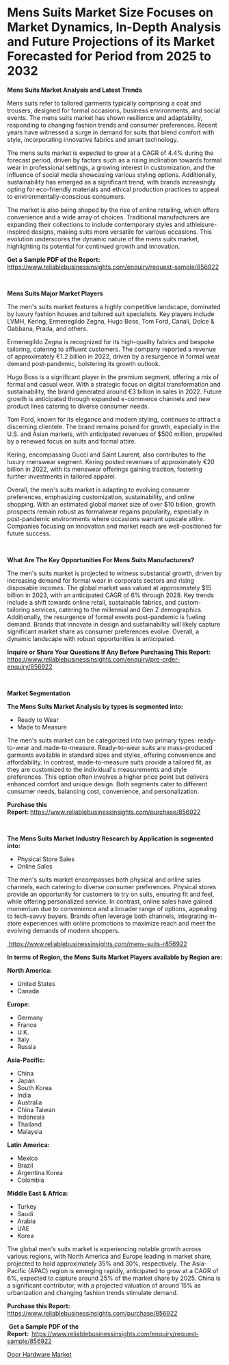 <p><h1>Mens Suits Market Size Focuses on Market Dynamics, In-Depth Analysis and Future Projections of its Market Forecasted for Period from 2025 to 2032</h1></p><p><strong>Mens Suits Market Analysis and Latest Trends</strong></p>
<p><p>Mens suits refer to tailored garments typically comprising a coat and trousers, designed for formal occasions, business environments, and social events. The mens suits market has shown resilience and adaptability, responding to changing fashion trends and consumer preferences. Recent years have witnessed a surge in demand for suits that blend comfort with style, incorporating innovative fabrics and smart technology.</p><p>The mens suits market is expected to grow at a CAGR of 4.4% during the forecast period, driven by factors such as a rising inclination towards formal wear in professional settings, a growing interest in customization, and the influence of social media showcasing various styling options. Additionally, sustainability has emerged as a significant trend, with brands increasingly opting for eco-friendly materials and ethical production practices to appeal to environmentally-conscious consumers.</p><p>The market is also being shaped by the rise of online retailing, which offers convenience and a wide array of choices. Traditional manufacturers are expanding their collections to include contemporary styles and athleisure-inspired designs, making suits more versatile for various occasions. This evolution underscores the dynamic nature of the mens suits market, highlighting its potential for continued growth and innovation.</p></p>
<p><strong>Get a Sample PDF of the Report:&nbsp;</strong> <a href="https://www.reliablebusinessinsights.com/enquiry/request-sample/856922?utm_campaign=2446&utm_medium=2&utm_source=Github&utm_content=ia&utm_term=04042025&utm_id=mens-suits">https://www.reliablebusinessinsights.com/enquiry/request-sample/856922</a></p>
<p>&nbsp;</p>
<p><strong>Mens Suits Major Market Players</strong></p>
<p><p>The men's suits market features a highly competitive landscape, dominated by luxury fashion houses and tailored suit specialists. Key players include LVMH, Kering, Ermenegildo Zegna, Hugo Boss, Tom Ford, Canali, Dolce & Gabbana, Prada, and others.</p><p>Ermenegildo Zegna is recognized for its high-quality fabrics and bespoke tailoring, catering to affluent customers. The company reported a revenue of approximately €1.2 billion in 2022, driven by a resurgence in formal wear demand post-pandemic, bolstering its growth outlook.</p><p>Hugo Boss is a significant player in the premium segment, offering a mix of formal and casual wear. With a strategic focus on digital transformation and sustainability, the brand generated around €3 billion in sales in 2022. Future growth is anticipated through expanded e-commerce channels and new product lines catering to diverse consumer needs.</p><p>Tom Ford, known for its elegance and modern styling, continues to attract a discerning clientele. The brand remains poised for growth, especially in the U.S. and Asian markets, with anticipated revenues of $500 million, propelled by a renewed focus on suits and formal attire.</p><p>Kering, encompassing Gucci and Saint Laurent, also contributes to the luxury menswear segment. Kering posted revenues of approximately €20 billion in 2022, with its menswear offerings gaining traction, fostering further investments in tailored apparel.</p><p>Overall, the men's suits market is adapting to evolving consumer preferences, emphasizing customization, sustainability, and online shopping. With an estimated global market size of over $10 billion, growth prospects remain robust as formalwear regains popularity, especially in post-pandemic environments where occasions warrant upscale attire. Companies focusing on innovation and market reach are well-positioned for future success.</p></p>
<p>&nbsp;</p>
<p><strong>What Are The Key Opportunities For Mens Suits Manufacturers?</strong></p>
<p><p>The men's suits market is projected to witness substantial growth, driven by increasing demand for formal wear in corporate sectors and rising disposable incomes. The global market was valued at approximately $15 billion in 2023, with an anticipated CAGR of 6% through 2028. Key trends include a shift towards online retail, sustainable fabrics, and custom-tailoring services, catering to the millennial and Gen Z demographics. Additionally, the resurgence of formal events post-pandemic is fueling demand. Brands that innovate in design and sustainability will likely capture significant market share as consumer preferences evolve. Overall, a dynamic landscape with robust opportunities is anticipated.</p></p>
<p><strong>Inquire or Share Your Questions If Any Before Purchasing This Report:</strong> <a href="https://www.reliablebusinessinsights.com/enquiry/pre-order-enquiry/856922?utm_campaign=2446&utm_medium=2&utm_source=Github&utm_content=ia&utm_term=04042025&utm_id=mens-suits">https://www.reliablebusinessinsights.com/enquiry/pre-order-enquiry/856922</a></p>
<p>&nbsp;</p>
<p><strong>Market Segmentation</strong></p>
<p><strong>The Mens Suits Market Analysis by types is segmented into:</strong></p>
<p><ul><li>Ready to Wear</li><li>Made to Measure</li></ul></p>
<p><p>The men's suits market can be categorized into two primary types: ready-to-wear and made-to-measure. Ready-to-wear suits are mass-produced garments available in standard sizes and styles, offering convenience and affordability. In contrast, made-to-measure suits provide a tailored fit, as they are customized to the individual's measurements and style preferences. This option often involves a higher price point but delivers enhanced comfort and unique design. Both segments cater to different consumer needs, balancing cost, convenience, and personalization.</p></p>
<p><strong>Purchase this Report:&nbsp;</strong><a href="https://www.reliablebusinessinsights.com/purchase/856922?utm_campaign=2446&utm_medium=2&utm_source=Github&utm_content=ia&utm_term=04042025&utm_id=mens-suits">https://www.reliablebusinessinsights.com/purchase/856922</a></p>
<p>&nbsp;</p>
<p><strong>The Mens Suits Market Industry Research by Application is segmented into:</strong></p>
<p><ul><li>Physical Store Sales</li><li>Online Sales</li></ul></p>
<p><p>The men's suits market encompasses both physical and online sales channels, each catering to diverse consumer preferences. Physical stores provide an opportunity for customers to try on suits, ensuring fit and feel, while offering personalized service. In contrast, online sales have gained momentum due to convenience and a broader range of options, appealing to tech-savvy buyers. Brands often leverage both channels, integrating in-store experiences with online promotions to maximize reach and meet the evolving demands of modern shoppers.</p></p>
<p><a href="https://www.reliablebusinessinsights.com/mens-suits-r856922?utm_campaign=2446&utm_medium=2&utm_source=Github&utm_content=ia&utm_term=04042025&utm_id=mens-suits">&nbsp;https://www.reliablebusinessinsights.com/mens-suits-r856922</a></p>
<p><strong>In terms of Region, the Mens Suits Market Players available by Region are:</strong></p>
<p>
    <p> <strong> North America: </strong>
        <ul>
            <li>United States</li>
            <li>Canada</li>
        </ul>
        </p> 
    <p> <strong> Europe: </strong>
        <ul>
            <li>Germany</li>
            <li>France</li>
            <li>U.K.</li>
            <li>Italy</li>
            <li>Russia</li>
        </ul>
        </p> 
    <p> <strong> Asia-Pacific: </strong>
        <ul>
            <li>China</li>
            <li>Japan</li>
            <li>South Korea</li>
            <li>India</li>
            <li>Australia</li>
            <li>China Taiwan</li>
            <li>Indonesia</li>
            <li>Thailand</li>
            <li>Malaysia</li>
        </ul>
        </p> 
    <p> <strong> Latin America: </strong>
        <ul>
            <li>Mexico</li>
            <li>Brazil</li>
            <li>Argentina Korea</li>
            <li>Colombia</li>
        </ul>
        </p> 
    <p> <strong> Middle East & Africa: </strong>
        <ul>
            <li>Turkey</li>
            <li>Saudi</li>
            <li>Arabia</li>
            <li>UAE</li>
            <li>Korea</li>
        </ul>
    </p>
    </p>
<p><p>The global men's suits market is experiencing notable growth across various regions, with North America and Europe leading in market share, projected to hold approximately 35% and 30%, respectively. The Asia-Pacific (APAC) region is emerging rapidly, anticipated to grow at a CAGR of 6%, expected to capture around 25% of the market share by 2025. China is a significant contributor, with a projected valuation of around 15% as urbanization and changing fashion trends stimulate demand.</p></p>
<p><strong>Purchase this Report: </strong><a href="https://www.reliablebusinessinsights.com/purchase/856922?utm_campaign=2446&utm_medium=2&utm_source=Github&utm_content=ia&utm_term=04042025&utm_id=mens-suits">https://www.reliablebusinessinsights.com/purchase/856922</a></p>
<p>&nbsp;<strong>Get a Sample PDF of the Report:&nbsp;&nbsp;</strong><a href="https://www.reliablebusinessinsights.com/enquiry/request-sample/856922?utm_campaign=2446&utm_medium=2&utm_source=Github&utm_content=ia&utm_term=04042025&utm_id=mens-suits">https://www.reliablebusinessinsights.com/enquiry/request-sample/856922</a></p>
<p><strong></strong></p>
<p><p><a href="https://github.com/triattwood9919/Market-Research-Report-List-1/blob/main/door-hardware-market.md?utm_campaign=2446&utm_medium=2&utm_source=Github&utm_content=ia&utm_term=04042025&utm_id=mens-suits">Door Hardware Market</a></p></p>